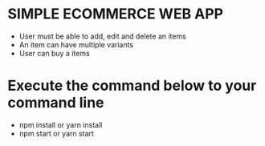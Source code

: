 # SIMPLE ECOMMERCE WEB APP

- User must be able to add, edit and delete an items
- An item can have multiple variants
- User can buy a items

# Execute the command below to your command line

- npm install or yarn install
- npm start or yarn start
